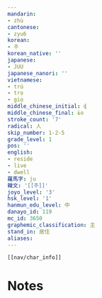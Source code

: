 ```yaml
---
mandarin:
- zhù
cantonese:
- zyu6
korean:
- 주
korean_native: ''
japanese:
- JUU
japanese_nanori: ''
vietnamese:
- trú
- trọ
- giọ
middle_chinese_initial: ɖ
middle_chinese_final: ɨo
stroke_count: '7'
radical: 人
skip_number: 1-2-5
grade_level: 1
pos: ''
english:
- reside
- live
- dwell
羅馬字: ju
韓文: '[[주]]'
joyo_level: '3'
hsk_level: '1'
hanmun_edu_level: 中
danayo_id: 119
mc_id: 3650
graphemic_classification: 主
stand_in: 居住
aliases:
---
```

```meta-bind-embed
[[nav/char_info]]
```

# Notes
